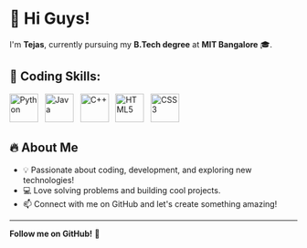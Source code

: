# 👋 Hi Guys!  

I'm **Tejas**, currently pursuing my **B.Tech degree** at **MIT Bangalore** 🎓.  

## 🚀 Coding Skills:  
<p align="left"> 
  <img src="https://cdn.jsdelivr.net/gh/devicons/devicon/icons/python/python-original.svg" alt="Python" width="50" height="50"/> &nbsp; 
  <img src="https://cdn.jsdelivr.net/gh/devicons/devicon/icons/java/java-original.svg" alt="Java" width="50" height="50"/> &nbsp; 
  <img src="https://cdn.jsdelivr.net/gh/devicons/devicon/icons/cplusplus/cplusplus-original.svg" alt="C++" width="50" height="50"/> &nbsp; 
  <img src="https://cdn.jsdelivr.net/gh/devicons/devicon/icons/html5/html5-original.svg" alt="HTML5" width="50" height="50"/> &nbsp;
  <img src="https://cdn.jsdelivr.net/gh/devicons/devicon/icons/css3/css3-original.svg" alt="CSS3" width="50" height="50"/>  
</p>

## 🔥 About Me  
- 💡 Passionate about coding, development, and exploring new technologies!  
- 💻 Love solving problems and building cool projects.  
- 📫 Connect with me on GitHub and let's create something amazing!  

---

 **Follow me on GitHub!** 🚀  
